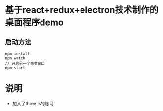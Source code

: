 # 基于react+redux+electron技术制作的桌面程序demo

## 启动方法
```
npm install
npm watch 
// 开启另一个命令窗口
npm start 
```

# 说明

+ 加入了three.js的练习